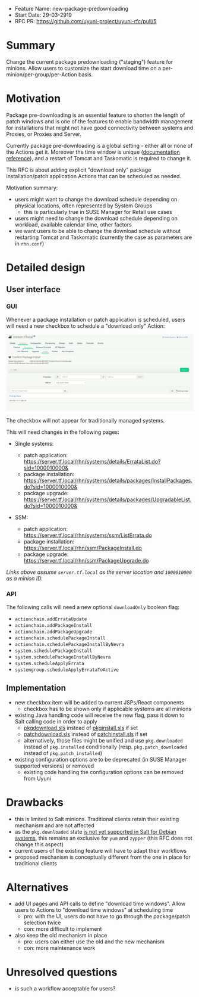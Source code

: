 - Feature Name: new-package-predownloading
- Start Date: 29-03-2919
- RFC PR: https://github.com/uyuni-project/uyuni-rfc/pull/5

# Summary
Change the current package predownloading ("staging") feature for minions. Allow users to customize the start download time on a per-minion/per-group/per-Action basis.

# Motivation

Package pre-downloading is an essential feature to shorten the length of patch windows and is one of the features to enable bandwidth management for installations that might not have good connectivity between systems and Proxies, or Proxies and Server.

Currently package pre-downloading is a global setting - either all or none of the Actions get it. Moreover the time window is unique ([documentation reference](https://github.com/SUSE/doc-susemanager/blob/a5a5c8ec/modules/reference/pages/admin/organizations.adoc#organization-details--configuration)), and a restart of Tomcat and Taskomatic is required to change it.

This RFC is about adding explicit "download only" package installation/patch application Actions that can be scheduled as needed.

Motivation summary:
 - users might want to change the download schedule depending on physical locations, often represented by System Groups
   - this is particularly true in SUSE Manager for Retail use cases
 - users might need to change the download schedule depending on workload, available calendar time, other factors
 - we want users to be able to change the download schedule without restarting Tomcat and Taskomatic (currently the case as parameters are in `rhn.conf`)

# Detailed design

## User interface

### GUI

Whenever a package installation or patch application is scheduled, users will need a new checkbox to schedule a "download only" Action:

![GUI diff animation](images/00052-gui-diff.gif)

The checkbox will not appear for traditionally managed systems.

This will need changes in the following pages:

- Single systems:
  - patch application: https://server.tf.local/rhn/systems/details/ErrataList.do?sid=1000010000&
  - package installation: https://server.tf.local/rhn/systems/details/packages/InstallPackages.do?sid=1000010000&
  - package upgrade: https://server.tf.local/rhn/systems/details/packages/UpgradableList.do?sid=1000010000&

- SSM:
  - patch application: https://server.tf.local/rhn/systems/ssm/ListErrata.do
  - package installation: https://server.tf.local/rhn/ssm/PackageInstall.do
  - package upgrade: https://server.tf.local/rhn/ssm/PackageUpgrade.do

*Links above assume `server.tf.local` as the server location and `1000010000` as a minion ID.*

### API

The following calls will need a new optional `downloadOnly` boolean flag:
- `actionchain.addErrataUpdate`
- `actionchain.addPackageInstall`
- `actionchain.addPackageUpgrade`
- `actionchain.schedulePackageInstall`
- `actionchain.schedulePackageInstallByNevra`
- `system.schedulePackageInstall`
- `system.schedulePackageInstallByNevra`
- `system.scheduleApplyErrata`
- `systemgroup.scheduleApplyErrataToActive`

## Implementation
- new checkbox item will be added to current JSPs/React components
  - checkbox has to be shown only if applicable systems are all minions
- existing Java handling code will receive the new flag, pass it down to Salt calling code in order to apply
  - [pkgdownload.sls](https://github.com/uyuni-project/uyuni/blob/c8ffe6b9425392f5235864ad070646bb8ebc2ecb/susemanager-utils/susemanager-sls/salt/packages/pkgdownload.sls) instead of [pkginstall.sls](https://github.com/uyuni-project/uyuni/blob/c8ffe6b9425392f5235864ad070646bb8ebc2ecb/susemanager-utils/susemanager-sls/salt/packages/pkginstall.sls) if set
  - [patchdownload.sls](https://github.com/uyuni-project/uyuni/blob/c8ffe6b9425392f5235864ad070646bb8ebc2ecb/susemanager-utils/susemanager-sls/salt/packages/patchdownload.sls) instead of [patchinstall.sls](https://github.com/uyuni-project/uyuni/blob/c8ffe6b9425392f5235864ad070646bb8ebc2ecb/susemanager-utils/susemanager-sls/salt/packages/patchinstall.sls) if set
  - alternatively, those files might be unified and use `pkg.downloaded` instead of `pkg.installed` conditionally (resp. `pkg.patch_downloaded` instead of `pkg.patch_installed`)
- existing configuration options are to be deprecated (in SUSE Manager supported versions) or removed
  - existing code handling the configuration options can be removed from Uyuni

# Drawbacks
 - this is limited to Salt minions. Traditional clients retain their existing mechanism and are not affected
 - as the `pkg.downloaded` state [is not yet supported in Salt for Debian systems](https://docs.saltstack.com/en/2018.3/ref/states/all/salt.states.pkg.html#salt.states.pkg.downloaded), this remains an exclusive for `yum` and `zypper` (this RFC does not change this aspect)
 - current users of the existing feature will have to adapt their workflows
 - proposed mechanism is conceptually different from the one in place for traditional clients

# Alternatives
- add UI pages and API calls to define "download time windows". Allow users to Actions to "download time windows" at scheduling time
  - pro: with the UI, users do not have to go through the package/patch selection twice
  - con: more difficult to implement
- also keep the old mechanism in place
  - pro: users can either use the old and the new mechanism
  - con: more maintenance work

# Unresolved questions
- is such a workflow acceptable for users?
